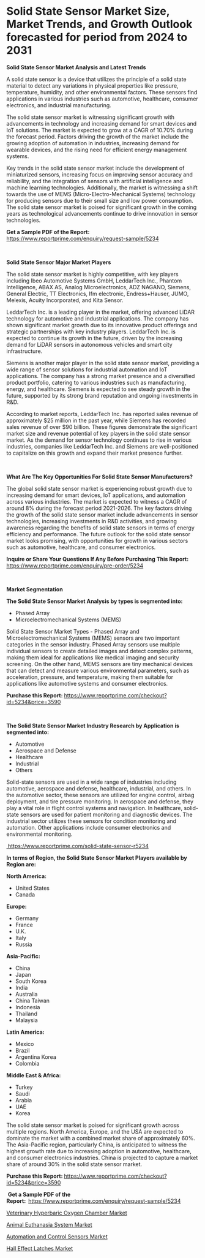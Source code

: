 <p><h1>Solid State Sensor Market Size, Market Trends, and Growth Outlook forecasted for period from 2024 to 2031</h1></p><p><strong>Solid State Sensor Market Analysis and Latest Trends</strong></p>
<p><p>A solid state sensor is a device that utilizes the principle of a solid state material to detect any variations in physical properties like pressure, temperature, humidity, and other environmental factors. These sensors find applications in various industries such as automotive, healthcare, consumer electronics, and industrial manufacturing.</p><p>The solid state sensor market is witnessing significant growth with advancements in technology and increasing demand for smart devices and IoT solutions. The market is expected to grow at a CAGR of 10.70% during the forecast period. Factors driving the growth of the market include the growing adoption of automation in industries, increasing demand for wearable devices, and the rising need for efficient energy management systems.</p><p>Key trends in the solid state sensor market include the development of miniaturized sensors, increasing focus on improving sensor accuracy and reliability, and the integration of sensors with artificial intelligence and machine learning technologies. Additionally, the market is witnessing a shift towards the use of MEMS (Micro-Electro-Mechanical Systems) technology for producing sensors due to their small size and low power consumption. The solid state sensor market is poised for significant growth in the coming years as technological advancements continue to drive innovation in sensor technologies.</p></p>
<p><strong>Get a Sample PDF of the Report:&nbsp;</strong> <a href="https://www.reportprime.com/enquiry/request-sample/5234">https://www.reportprime.com/enquiry/request-sample/5234</a></p>
<p>&nbsp;</p>
<p><strong>Solid State Sensor Major Market Players</strong></p>
<p><p>The solid state sensor market is highly competitive, with key players including Ibeo Automotive Systems GmbH, LeddarTech Inc., Phantom Intelligence, ABAX AS, Analog Microelectronics, ADZ NAGANO, Siemens, General Electric, TT Electronics, Ifm electronic, Endress+Hauser, JUMO, Melexis, Acuity Incorporated, and Kita Sensor.</p><p>LeddarTech Inc. is a leading player in the market, offering advanced LiDAR technology for automotive and industrial applications. The company has shown significant market growth due to its innovative product offerings and strategic partnerships with key industry players. LeddarTech Inc. is expected to continue its growth in the future, driven by the increasing demand for LiDAR sensors in autonomous vehicles and smart city infrastructure.</p><p>Siemens is another major player in the solid state sensor market, providing a wide range of sensor solutions for industrial automation and IoT applications. The company has a strong market presence and a diversified product portfolio, catering to various industries such as manufacturing, energy, and healthcare. Siemens is expected to see steady growth in the future, supported by its strong brand reputation and ongoing investments in R&D.</p><p>According to market reports, LeddarTech Inc. has reported sales revenue of approximately $25 million in the past year, while Siemens has recorded sales revenue of over $90 billion. These figures demonstrate the significant market size and revenue potential of key players in the solid state sensor market. As the demand for sensor technology continues to rise in various industries, companies like LeddarTech Inc. and Siemens are well-positioned to capitalize on this growth and expand their market presence further.</p></p>
<p>&nbsp;</p>
<p><strong>What Are The Key Opportunities For Solid State Sensor Manufacturers?</strong></p>
<p><p>The global solid state sensor market is experiencing robust growth due to increasing demand for smart devices, IoT applications, and automation across various industries. The market is expected to witness a CAGR of around 8% during the forecast period 2021-2026. The key factors driving the growth of the solid state sensor market include advancements in sensor technologies, increasing investments in R&D activities, and growing awareness regarding the benefits of solid state sensors in terms of energy efficiency and performance. The future outlook for the solid state sensor market looks promising, with opportunities for growth in various sectors such as automotive, healthcare, and consumer electronics.</p></p>
<p><strong>Inquire or Share Your Questions If Any Before Purchasing This Report:</strong> <a href="https://www.reportprime.com/enquiry/pre-order/5234">https://www.reportprime.com/enquiry/pre-order/5234</a></p>
<p>&nbsp;</p>
<p><strong>Market Segmentation</strong></p>
<p><strong>The Solid State Sensor Market Analysis by types is segmented into:</strong></p>
<p><ul><li>Phased Array</li><li>Microelectromechanical Systems (MEMS)</li></ul></p>
<p><p>Solid State Sensor Market Types - Phased Array and Microelectromechanical Systems (MEMS) sensors are two important categories in the sensor industry. Phased Array sensors use multiple individual sensors to create detailed images and detect complex patterns, making them ideal for applications like medical imaging and security screening. On the other hand, MEMS sensors are tiny mechanical devices that can detect and measure various environmental parameters, such as acceleration, pressure, and temperature, making them suitable for applications like automotive systems and consumer electronics.</p></p>
<p><strong>Purchase this Report:&nbsp;</strong><a href="https://www.reportprime.com/checkout?id=5234&price=3590">https://www.reportprime.com/checkout?id=5234&price=3590</a></p>
<p>&nbsp;</p>
<p><strong>The Solid State Sensor Market Industry Research by Application is segmented into:</strong></p>
<p><ul><li>Automotive</li><li>Aerospace and Defense</li><li>Healthcare</li><li>Industrial</li><li>Others</li></ul></p>
<p><p>Solid-state sensors are used in a wide range of industries including automotive, aerospace and defense, healthcare, industrial, and others. In the automotive sector, these sensors are utilized for engine control, airbag deployment, and tire pressure monitoring. In aerospace and defense, they play a vital role in flight control systems and navigation. In healthcare, solid-state sensors are used for patient monitoring and diagnostic devices. The industrial sector utilizes these sensors for condition monitoring and automation. Other applications include consumer electronics and environmental monitoring.</p></p>
<p><a href="https://www.reportprime.com/solid-state-sensor-r5234">&nbsp;https://www.reportprime.com/solid-state-sensor-r5234</a></p>
<p><strong>In terms of Region, the Solid State Sensor Market Players available by Region are:</strong></p>
<p>
    <p> <strong> North America: </strong>
        <ul>
            <li>United States</li>
            <li>Canada</li>
        </ul>
        </p> 
    <p> <strong> Europe: </strong>
        <ul>
            <li>Germany</li>
            <li>France</li>
            <li>U.K.</li>
            <li>Italy</li>
            <li>Russia</li>
        </ul>
        </p> 
    <p> <strong> Asia-Pacific: </strong>
        <ul>
            <li>China</li>
            <li>Japan</li>
            <li>South Korea</li>
            <li>India</li>
            <li>Australia</li>
            <li>China Taiwan</li>
            <li>Indonesia</li>
            <li>Thailand</li>
            <li>Malaysia</li>
        </ul>
        </p> 
    <p> <strong> Latin America: </strong>
        <ul>
            <li>Mexico</li>
            <li>Brazil</li>
            <li>Argentina Korea</li>
            <li>Colombia</li>
        </ul>
        </p> 
    <p> <strong> Middle East & Africa: </strong>
        <ul>
            <li>Turkey</li>
            <li>Saudi</li>
            <li>Arabia</li>
            <li>UAE</li>
            <li>Korea</li>
        </ul>
    </p>
    </p>
<p><p>The solid state sensor market is poised for significant growth across multiple regions. North America, Europe, and the USA are expected to dominate the market with a combined market share of approximately 60%. The Asia-Pacific region, particularly China, is anticipated to witness the highest growth rate due to increasing adoption in automotive, healthcare, and consumer electronics industries. China is projected to capture a market share of around 30% in the solid state sensor market.</p></p>
<p><strong>Purchase this Report: </strong><a href="https://www.reportprime.com/checkout?id=5234&price=3590">https://www.reportprime.com/checkout?id=5234&price=3590</a></p>
<p>&nbsp;<strong>Get a Sample PDF of the Report:&nbsp;&nbsp;</strong><a href="https://www.reportprime.com/enquiry/request-sample/5234">https://www.reportprime.com/enquiry/request-sample/5234</a></p>
<p><strong></strong></p>
<p><p><a href="https://issuu.com/reportprime-2/docs/veterinary-hyperbaric-oxygen-chamber-market-size-2">Veterinary Hyperbaric Oxygen Chamber Market</a></p><p><a href="https://issuu.com/reportprime-2/docs/animal-euthanasia-system-market-size-2030.pptx">Animal Euthanasia System Market</a></p><p><a href="https://github.com/vregtldg37/Market-Research-Report-List-1/blob/main/automation-and-control-sensors-market.md">Automation and Control Sensors Market</a></p><p><a href="https://github.com/labibmmn112/Market-Research-Report-List-1/blob/main/hall-effect-latches-market.md">Hall Effect Latches Market</a></p></p>